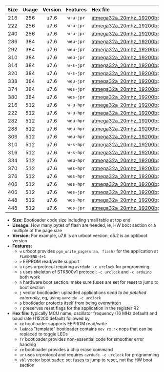 |Size|Usage|Version|Features|Hex file|
|:-:|:-:|:-:|:-:|:--|
|216|256|u7.6|`w-u-jpr`|[atmega32a_20mhz_19200bps_ur_vbl.hex](https://raw.githubusercontent.com/stefanrueger/urboot/main/atmega32a_20mhz_19200bps_ur_vbl.hex)|
|222|256|u7.6|`w-u-jpr`|[atmega32a_20mhz_19200bps_lednop_ur_vbl.hex](https://raw.githubusercontent.com/stefanrueger/urboot/main/atmega32a_20mhz_19200bps_lednop_ur_vbl.hex)|
|240|256|u7.6|`w-u-jpr`|[atmega32a_20mhz_19200bps_lednop_fr_ur_vbl.hex](https://raw.githubusercontent.com/stefanrueger/urboot/main/atmega32a_20mhz_19200bps_lednop_fr_ur_vbl.hex)|
|286|384|u7.6|`weu-jpr`|[atmega32a_20mhz_19200bps_ee_ur_vbl.hex](https://raw.githubusercontent.com/stefanrueger/urboot/main/atmega32a_20mhz_19200bps_ee_ur_vbl.hex)|
|292|384|u7.6|`weu-jpr`|[atmega32a_20mhz_19200bps_ee_lednop_ur_vbl.hex](https://raw.githubusercontent.com/stefanrueger/urboot/main/atmega32a_20mhz_19200bps_ee_lednop_ur_vbl.hex)|
|310|384|u7.6|`weu-jpr`|[atmega32a_20mhz_19200bps_ee_lednop_fr_ur_vbl.hex](https://raw.githubusercontent.com/stefanrueger/urboot/main/atmega32a_20mhz_19200bps_ee_lednop_fr_ur_vbl.hex)|
|314|384|u7.6|`w-s-jpr`|[atmega32a_20mhz_19200bps_vbl.hex](https://raw.githubusercontent.com/stefanrueger/urboot/main/atmega32a_20mhz_19200bps_vbl.hex)|
|320|384|u7.6|`w-s-jpr`|[atmega32a_20mhz_19200bps_lednop_vbl.hex](https://raw.githubusercontent.com/stefanrueger/urboot/main/atmega32a_20mhz_19200bps_lednop_vbl.hex)|
|338|384|u7.6|`weu-jpr`|[atmega32a_20mhz_19200bps_ee_lednop_fr_ce_ur_vbl.hex](https://raw.githubusercontent.com/stefanrueger/urboot/main/atmega32a_20mhz_19200bps_ee_lednop_fr_ce_ur_vbl.hex)|
|374|384|u7.6|`wes-jpr`|[atmega32a_20mhz_19200bps_ee_vbl.hex](https://raw.githubusercontent.com/stefanrueger/urboot/main/atmega32a_20mhz_19200bps_ee_vbl.hex)|
|380|384|u7.6|`wes-jpr`|[atmega32a_20mhz_19200bps_ee_lednop_vbl.hex](https://raw.githubusercontent.com/stefanrueger/urboot/main/atmega32a_20mhz_19200bps_ee_lednop_vbl.hex)|
|216|512|u7.6|`w-u-hpr`|[atmega32a_20mhz_19200bps_ur.hex](https://raw.githubusercontent.com/stefanrueger/urboot/main/atmega32a_20mhz_19200bps_ur.hex)|
|222|512|u7.6|`w-u-hpr`|[atmega32a_20mhz_19200bps_lednop_ur.hex](https://raw.githubusercontent.com/stefanrueger/urboot/main/atmega32a_20mhz_19200bps_lednop_ur.hex)|
|282|512|u7.6|`weu-hpr`|[atmega32a_20mhz_19200bps_ee_ur.hex](https://raw.githubusercontent.com/stefanrueger/urboot/main/atmega32a_20mhz_19200bps_ee_ur.hex)|
|288|512|u7.6|`weu-hpr`|[atmega32a_20mhz_19200bps_ee_lednop_ur.hex](https://raw.githubusercontent.com/stefanrueger/urboot/main/atmega32a_20mhz_19200bps_ee_lednop_ur.hex)|
|306|512|u7.6|`weu-hpr`|[atmega32a_20mhz_19200bps_ee_lednop_fr_ur.hex](https://raw.githubusercontent.com/stefanrueger/urboot/main/atmega32a_20mhz_19200bps_ee_lednop_fr_ur.hex)|
|310|512|u7.6|`w-s-hpr`|[atmega32a_20mhz_19200bps.hex](https://raw.githubusercontent.com/stefanrueger/urboot/main/atmega32a_20mhz_19200bps.hex)|
|316|512|u7.6|`w-s-hpr`|[atmega32a_20mhz_19200bps_lednop.hex](https://raw.githubusercontent.com/stefanrueger/urboot/main/atmega32a_20mhz_19200bps_lednop.hex)|
|334|512|u7.6|`weu-hpr`|[atmega32a_20mhz_19200bps_ee_lednop_fr_ce_ur.hex](https://raw.githubusercontent.com/stefanrueger/urboot/main/atmega32a_20mhz_19200bps_ee_lednop_fr_ce_ur.hex)|
|370|512|u7.6|`wes-hpr`|[atmega32a_20mhz_19200bps_ee.hex](https://raw.githubusercontent.com/stefanrueger/urboot/main/atmega32a_20mhz_19200bps_ee.hex)|
|376|512|u7.6|`wes-hpr`|[atmega32a_20mhz_19200bps_ee_lednop.hex](https://raw.githubusercontent.com/stefanrueger/urboot/main/atmega32a_20mhz_19200bps_ee_lednop.hex)|
|406|512|u7.6|`wes-hpr`|[atmega32a_20mhz_19200bps_ee_lednop_fr.hex](https://raw.githubusercontent.com/stefanrueger/urboot/main/atmega32a_20mhz_19200bps_ee_lednop_fr.hex)|
|406|512|u7.6|`wes-jpr`|[atmega32a_20mhz_19200bps_ee_lednop_fr_vbl.hex](https://raw.githubusercontent.com/stefanrueger/urboot/main/atmega32a_20mhz_19200bps_ee_lednop_fr_vbl.hex)|
|448|512|u7.6|`wes-hpr`|[atmega32a_20mhz_19200bps_ee_lednop_fr_ce.hex](https://raw.githubusercontent.com/stefanrueger/urboot/main/atmega32a_20mhz_19200bps_ee_lednop_fr_ce.hex)|
|448|512|u7.6|`wes-jpr`|[atmega32a_20mhz_19200bps_ee_lednop_fr_ce_vbl.hex](https://raw.githubusercontent.com/stefanrueger/urboot/main/atmega32a_20mhz_19200bps_ee_lednop_fr_ce_vbl.hex)|

- **Size:** Bootloader code size including small table at top end
- **Useage:** How many bytes of flash are needed, ie, HW boot section or a multiple of the page size
- **Version:** For example, u7.6 is an urboot version, o5.2 is an optiboot version
- **Features:**
  + `w` urboot provides `pgm_write_page(sram, flash)` for the application at `FLASHEND-4+1`
  + `e` EEPROM read/write support
  + `u` uses urprotocol requiring `avrdude -c urclock` for programming
  + `s` uses skeleton of STK500v1 protocol; `-c urclock` and `-c arduino` both work
  + `h` hardware boot section: make sure fuses are set for reset to jump to boot section
  + `j` vector bootloader: uploaded applications *need to be patched externally*, eg, using `avrdude -c urclock`
  + `p` bootloader protects itself from being overwritten
  + `r` preserves reset flags for the application in the register R2
- **Hex file:** typically MCU name, oscillator frequency (16 MHz default) and baud rate (115200 default) followed by
  + `ee` bootloader supports EEPROM read/write
  + `lednop` "template" bootloader contains `mov rx,rx` nops that can be replaced to toggle LEDs
  + `fr` bootloader provides non-essential code for smoother error handing
  + `ce` bootloader provides a chip erase command
  + `ur` uses urprotocol and requires `avrdude -c urclock` for programming
  + `vbl` vector bootloader: set fuses to jump to reset, not the HW boot section
